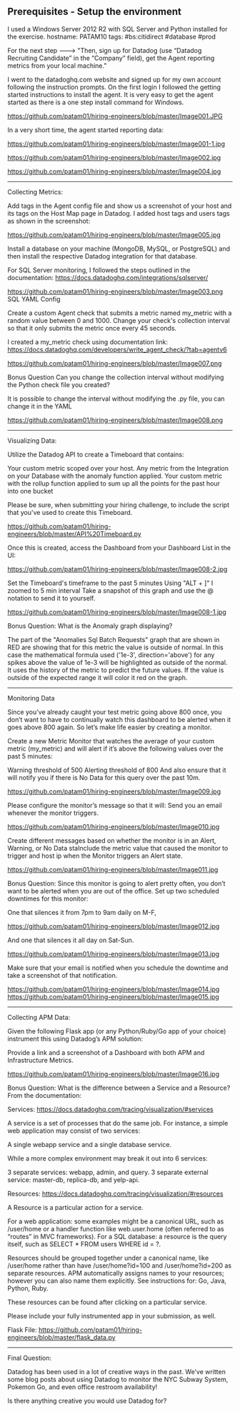 
Prerequisites - Setup the environment
--------------------------------------------------------------------------------------
I used a Windows Server 2012 R2 with SQL Server and Python installed for the exercise. 
hostname: PATAM10
tags:
  #bs:citidirect
  #database
  #prod

For the next step --->
"Then, sign up for Datadog (use “Datadog Recruiting Candidate” in the “Company” field), get the Agent reporting metrics from your local machine."

I went to the datadoghq.com website and signed up for my own account following the instruction prompts. On the first login I followed the getting started instructions to install the agent. It is very easy to get the agent started as there is a one step install command for Windows.

https://github.com/patam01/hiring-engineers/blob/master/Image001.JPG

In a very short time, the agent started reporting data:

https://github.com/patam01/hiring-engineers/blob/master/Image001-1.jpg

https://github.com/patam01/hiring-engineers/blob/master/Image002.jpg

https://github.com/patam01/hiring-engineers/blob/master/Image004.jpg

--------------------------------------------------------------------------------------

Collecting Metrics:

 Add tags in the Agent config file and show us a screenshot of your host and its tags on the Host Map page in Datadog.
 I added host tags and users tags as shown in the screenshot:
    
https://github.com/patam01/hiring-engineers/blob/master/Image005.jpg
    
 Install a database on your machine (MongoDB, MySQL, or PostgreSQL) and then install the respective Datadog integration for that database.
    
For SQL Server monitoring, I followed the steps outlined in the documentation:
https://docs.datadoghq.com/integrations/sqlserver/

https://github.com/patam01/hiring-engineers/blob/master/Image003.png SQL YAML Config

Create a custom Agent check that submits a metric named my_metric with a random value between 0 and 1000.
Change your check's collection interval so that it only submits the metric once every 45 seconds.
    
 I created a my_metric check using documentation link:
  https://docs.datadoghq.com/developers/write_agent_check/?tab=agentv6
    
https://github.com/patam01/hiring-engineers/blob/master/Image007.png
    
    
Bonus Question Can you change the collection interval without modifying the Python check file you created?
    
It is possible to change the interval without modifying the .py file, you can change it in the YAML
    
https://github.com/patam01/hiring-engineers/blob/master/Image008.png

--------------------------------------------------------------------------------------

Visualizing Data:

Utilize the Datadog API to create a Timeboard that contains:

Your custom metric scoped over your host.
Any metric from the Integration on your Database with the anomaly function applied.
Your custom metric with the rollup function applied to sum up all the points for the past hour into one bucket

Please be sure, when submitting your hiring challenge, to include the script that you've used to create this Timeboard.

https://github.com/patam01/hiring-engineers/blob/master/API%20Timeboard.py

Once this is created, access the Dashboard from your Dashboard List in the UI:

https://github.com/patam01/hiring-engineers/blob/master/Image008-2.jpg

Set the Timeboard's timeframe to the past 5 minutes
Using "ALT + ]" I zoomed to 5 min interval
Take a snapshot of this graph and use the @ notation to send it to yourself.

https://github.com/patam01/hiring-engineers/blob/master/Image008-1.jpg

Bonus Question: What is the Anomaly graph displaying?

The part of the "Anomalies Sql Batch Requests" graph that are shown in RED are showing that for this metric the value is outside of normal. In this case the mathematical formula used ('1e-3', direction='above') for any spikes above the value of 1e-3 will be highlighted as outside of the normal.  It uses the history of the metric to predict the future values. If the value is outside of the expected range it will color it red on the graph.

--------------------------------------------------------------------------------------

Monitoring Data

Since you’ve already caught your test metric going above 800 once, you don’t want to have to continually watch this dashboard to be alerted when it goes above 800 again. So let’s make life easier by creating a monitor.

Create a new Metric Monitor that watches the average of your custom metric (my_metric) and will alert if it’s above the following values over the past 5 minutes:

 Warning threshold of 500
 Alerting threshold of 800
 And also ensure that it will notify you if there is No Data for this query over the past 10m.

https://github.com/patam01/hiring-engineers/blob/master/Image009.jpg

Please configure the monitor’s message so that it will:
Send you an email whenever the monitor triggers.

https://github.com/patam01/hiring-engineers/blob/master/Image010.jpg

Create different messages based on whether the monitor is in an Alert, Warning, or No Data staInclude the metric value that caused the monitor to trigger and host ip when the Monitor triggers an Alert state.

https://github.com/patam01/hiring-engineers/blob/master/Image011.jpg

Bonus Question: Since this monitor is going to alert pretty often, you don’t want to be alerted when you are out of the office. Set up two scheduled downtimes for this monitor:

One that silences it from 7pm to 9am daily on M-F,

https://github.com/patam01/hiring-engineers/blob/master/Image012.jpg

And one that silences it all day on Sat-Sun.

https://github.com/patam01/hiring-engineers/blob/master/Image013.jpg
        
Make sure that your email is notified when you schedule the downtime and take a screenshot of that notification.

https://github.com/patam01/hiring-engineers/blob/master/Image014.jpg
https://github.com/patam01/hiring-engineers/blob/master/Image015.jpg

--------------------------------------------------------------------------------------

Collecting APM Data:

Given the following Flask app (or any Python/Ruby/Go app of your choice) instrument this using Datadog’s APM solution:

Provide a link and a screenshot of a Dashboard with both APM and Infrastructure Metrics.

https://github.com/patam01/hiring-engineers/blob/master/Image016.jpg

Bonus Question: What is the difference between a Service and a Resource?
From the documentation:

Services: https://docs.datadoghq.com/tracing/visualization/#services

A service is a set of processes that do the same job. For instance, a simple web application may consist of two services:

  A single webapp service and a single database service.

While a more complex environment may break it out into 6 services:

  3 separate services: webapp, admin, and query.
  3 separate external service: master-db, replica-db, and yelp-api.

Resources: https://docs.datadoghq.com/tracing/visualization/#resources

A Resource is a particular action for a service.

  For a web application: some examples might be a canonical URL, such as /user/home or a handler function like web.user.home (often referred to as “routes” in MVC frameworks).
  For a SQL database: a resource is the query itself, such as SELECT * FROM users WHERE id = ?.

Resources should be grouped together under a canonical name, like /user/home rather than have /user/home?id=100 and /user/home?id=200 as separate resources. APM automatically assigns names to your resources; however you can also name them explicitly. See instructions for: Go, Java, Python, Ruby.

These resources can be found after clicking on a particular service.

Please include your fully instrumented app in your submission, as well.

Flask File: https://github.com/patam01/hiring-engineers/blob/master/flask_data.py

--------------------------------------------------------------------------------------

Final Question:

Datadog has been used in a lot of creative ways in the past. We’ve written some blog posts about using Datadog to monitor the NYC Subway System, Pokemon Go, and even office restroom availability!

Is there anything creative you would use Datadog for?
